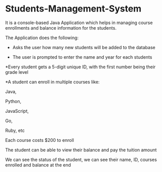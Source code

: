 # Students-Management-System

It is a console-based Java Application which helps in managing course enrollments and balance information for the students.

The Application does the following:

- Asks the user how many new students will be added to the database

- The user is prompted to enter the name and year for each students

*Every student gets a 5-digit unique ID, with the first number being their grade level

*A student can enroll in multiple courses like:

Java,

Python,

JavaScript,

Go,

Ruby, etc

Each course costs $200 to enroll

The student can be able to view their balance and pay the tuition amount

We can see the status of the student, we can see their name, ID, courses enrolled and balance at the end
